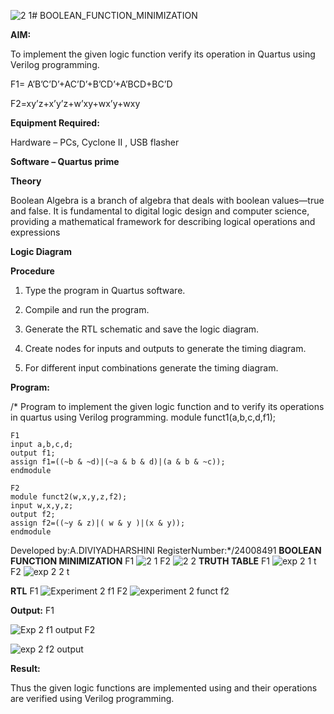 ![2 1](https://github.com/user-attachments/assets/b3e996a4-8612-436a-98d7-a055c9a107a1)# BOOLEAN_FUNCTION_MINIMIZATION

**AIM:**

To implement the given logic function verify its operation in Quartus using Verilog programming.

F1= A’B’C’D’+AC’D’+B’CD’+A’BCD+BC’D 

F2=xy’z+x’y’z+w’xy+wx’y+wxy

**Equipment Required:**

Hardware – PCs, Cyclone II , USB flasher

**Software – Quartus prime**

**Theory**

Boolean Algebra is a branch of algebra that deals with boolean values—true and false. It is fundamental to digital logic design and computer science, providing a mathematical framework for describing logical operations and expressions

**Logic Diagram**

**Procedure**

1.	Type the program in Quartus software.

2.	Compile and run the program.

3.	Generate the RTL schematic and save the logic diagram.

4.	Create nodes for inputs and outputs to generate the timing diagram.

5.	For different input combinations generate the timing diagram.


**Program:**

/* Program to implement the given logic function and to verify its operations in quartus using Verilog programming. 
module funct1(a,b,c,d,f1);
```
F1
input a,b,c,d;
output f1;
assign f1=((~b & ~d)|(~a & b & d)|(a & b & ~c));
endmodule

F2
module funct2(w,x,y,z,f2);
input w,x,y,z;
output f2;
assign f2=((~y & z)|( w & y )|(x & y));
endmodule
```

Developed by:A.DIVIYADHARSHINI
RegisterNumber:*/24008491
**BOOLEAN FUNCTION MINIMIZATION**
F1
![2 1](https://github.com/user-attachments/assets/45faa70e-f7b0-42c9-ae3b-ffc25a562d9b)
F2
![2 2](https://github.com/user-attachments/assets/f87b2c75-d7c6-462b-8eba-9d76746ddd67)
**TRUTH TABLE**
F1
![exp 2 1 t](https://github.com/user-attachments/assets/c30e655e-6515-40d3-8f10-6e32e76ad1f2)
F2 
![exp 2 2 t](https://github.com/user-attachments/assets/02e6dfd6-a970-455a-b5fa-c5dae7cc9470)


**RTL**
F1
![Experiment 2 f1](https://github.com/user-attachments/assets/65a348c3-7cda-483a-8153-6e44566b6d9b)
F2
![experiment 2 funct f2](https://github.com/user-attachments/assets/a1ac9a6a-9d20-4121-b1e9-9df0f8b4540d)



**Output:**
F1

![Exp 2 f1 output](https://github.com/user-attachments/assets/cc14ef7a-ee12-443f-a218-d360ed6aedb1)
F2

![exp 2 f2 output](https://github.com/user-attachments/assets/99ade095-43c1-488d-abce-31db40e31af7)


**Result:**

Thus the given logic functions are implemented using and their operations are verified using Verilog programming. 

